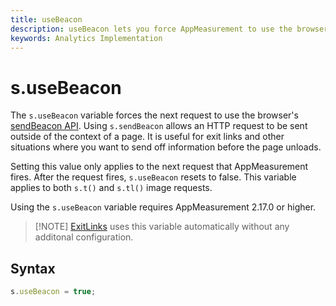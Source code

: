```yaml
---
title: useBeacon
description: useBeacon lets you force AppMeasurement to use the browsers sendBeacon API
keywords: Analytics Implementation
---
```


# s.useBeacon

The `s.useBeacon` variable forces the next request to use the browser's [sendBeacon API](https://developer.mozilla.org/en-US/docs/Web/API/Navigator/sendBeacon). Using `s.sendBeacon` allows an HTTP request to be sent outside of the context of a page. It is useful for exit links and other situations where you want to send off information before the page unloads.

Setting this value only applies to the next request that AppMeasurement fires. After the request fires, `s.useBeacon` resets to false. This variable applies to both `s.t()` and `s.tl()` image requests.

Using the `s.useBeacon` variable requires AppMeasurement 2.17.0 or higher.

> [!NOTE] [ExitLinks](s-linktrackvars.md) uses this variable automatically without any additonal configuration.

## Syntax

```js
s.useBeacon = true;
```
